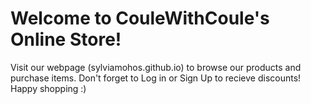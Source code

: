# Welcome to CouleWithCoule's Online Store!

Visit our webpage (sylviamohos.github.io) to browse our products and purchase items. Don't forget to Log in or Sign Up to recieve discounts! Happy shopping :) 

